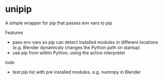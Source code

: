 # unipip
A simple wrapper for pip that passes env vars to pip

Features
- pass env vars so pip can detect installed modules in different locations (e.g. Blender dynamicaly changes the Python path on startup)
- use pip from within Python, using the active interpreter

todo
- test pip list with pre installed modules. e.g. nummpy in Blender
